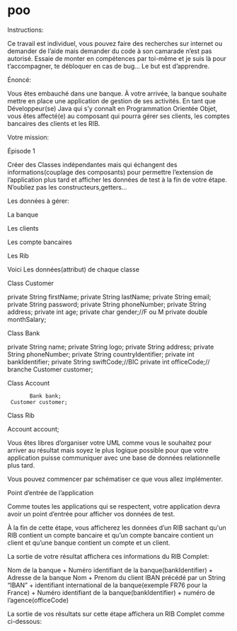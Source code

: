 # poo
Instructions:

Ce travail est individuel, vous pouvez faire des recherches sur internet ou demander de l’aide mais demander du code à son camarade n’est pas autorisé. Essaie de monter en compétences par toi-même et je suis là pour t’accompagner, te débloquer en cas de bug… Le but est d’apprendre.


Énoncé: 


Vous êtes embauché dans une banque. À votre arrivée, la banque souhaite mettre en place une application de gestion de ses activités.  En tant que Développeur(se) Java qui s’y  connaît en Programmation Orientée Objet, vous êtes affecté(e) au composant qui pourra gérer ses clients, les comptes bancaires des clients et les RIB.

Votre mission:

Épisode 1 

Créer des Classes indépendantes mais qui échangent des informations(couplage des composants) pour permettre l’extension de l’application plus tard et afficher les données de test à la fin de votre étape. N’oubliez pas les constructeurs,getters…


Les données à gérer:

La banque

Les clients

Les compte bancaires

Les Rib






Voici Les données(attribut) de chaque classe

Class Customer

private String firstName;
    private String lastName;
    private String email;
    private String password;
    private String phoneNumber;
    private String address;
    private int age;
    private char gender;//F ou M
    private double monthSalary;









Class Bank

private String name;
    private String logo;
    private String address;
    private String phoneNumber;
    private String countryIdentifier;
    private int bankIdentifier;
    private String swiftCode;//BIC
    private int officeCode;// branche
    Customer customer;
    





Class Account

           Bank bank;
     Customer customer;



Class Rib

Account account;




Vous êtes libres d’organiser votre UML comme vous le souhaitez pour arriver au résultat mais soyez le plus logique possible pour que votre application puisse  communiquer avec une base de données relationnelle plus tard.


Vous pouvez commencer par schématiser ce que vous allez implémenter.


Point d’entrée de l’application

Comme toutes les applications qui se respectent, votre application devra avoir un point d’entrée pour afficher vos données de test.


À la fin de cette étape, vous afficherez les données d’un RIB sachant qu'un RIB contient un compte bancaire et qu’un compte bancaire contient un client et qu’une banque contient un compte et un client.






La sortie de votre résultat affichera ces informations du RIB Complet:




Nom de la banque + Numéro identifiant de la banque(bankIdentifier) + Adresse de la banque 
Nom + Prenom du client
IBAN précédé par un String “IBAN” + identifiant international de la banque(exemple FR76 pour la France) + Numéro identifiant de la banque(bankIdentifier) + numéro de l’agence(officeCode)

La sortie de vos résultats sur cette étape affichera un RIB Complet comme ci-dessous:







